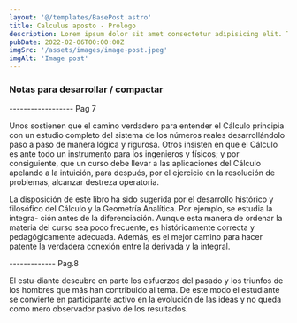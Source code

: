```yaml
---
layout: '@/templates/BasePost.astro'
title: Calculus aposto - Prologo
description: Lorem ipsum dolor sit amet consectetur adipisicing elit. Tenetur vero esse non molestias eos excepturi.
pubDate: 2022-02-06T00:00:00Z
imgSrc: '/assets/images/image-post.jpeg'
imgAlt: 'Image post'
---
```



### Notas para desarrollar / compactar

------------------ Pag 7

Unos sostienen que el camino verdadero para
entender el Cálculo principia con un estudio completo del sistema de los números
reales desarrollándolo paso a paso de manera lógica y rigurosa. Otros insisten
en que el Cálculo es ante todo un instrumento para los ingenieros y físicos; y por
consiguiente, que un curso debe llevar a las aplicaciones del Cálculo apelando a la
intuición, para después, por el ejercicio en la resolución de problemas, alcanzar
destreza operatoria.

La disposición de este libro ha sido sugerida por el desarrollo histórico y
filosófico del Cálculo y la Geometría Analítica. Por ejemplo, se estudia la integra-
ción antes de la diferenciación. Aunque esta manera de ordenar la materia del
curso sea poco frecuente, es históricamente correcta y pedagógicamente adecuada.
Además, es el mejor camino para hacer patente la verdadera conexión entre la
derivada y la integral.

------------- Pag.8

El estu-diante descubre en parte los esfuerzos del pasado y los triunfos de los hombres
que más han contribuido al tema. De este modo el estudiante se convierte en
participante activo en la evolución de las ideas y no queda como mero observador
pasivo de los resultados.